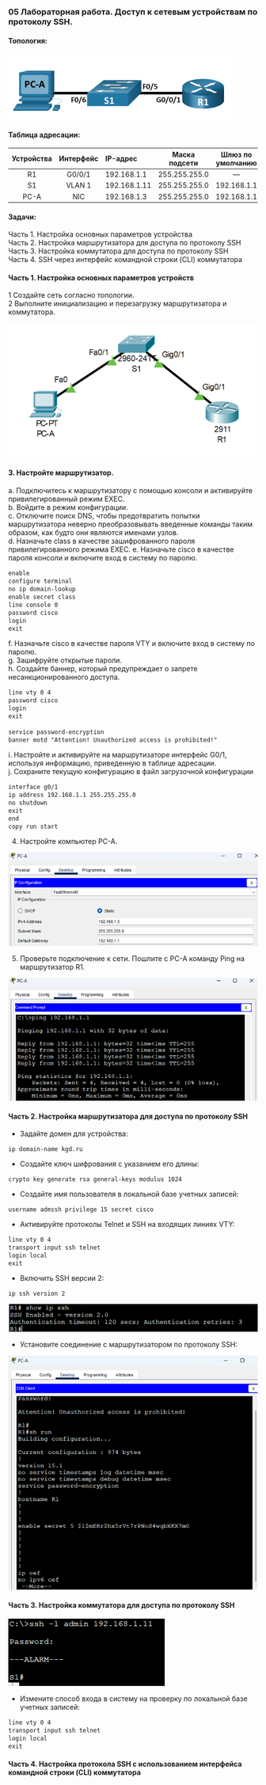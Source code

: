 ### 05 Лабораторная работа. Доступ к сетевым устройствам по протоколу SSH.

#### Топология:
![Топология](scrn/топология.png)


#### Таблица адресации:

|Устройства|Интерфейс|IP-адрес|Маска подсети| Шлюз по умолчанию 
|:--------------:|:------------:|:-----------|:-----------:|:------------:|
|R1|G0/0/1|192.168.1.1|255.255.255.0|—|
|S1|VLAN 1|192.168.1.11|255.255.255.0|192.168.1.1|
|PC-A|NIC|192.168.1.3|255.255.255.0|192.168.1.1|



 #### **Задачи**:<br>
Часть 1. Настройка основных параметров устройства<br/>
Часть 2. Настройка маршрутизатора для доступа по протоколу SSH<br/>
Часть 3. Настройка коммутатора для доступа по протоколу SSH<br/>
Часть 4. SSH через интерфейс командной строки (CLI) коммутатора<br/>

#### **Часть 1. Настройка основных параметров устройств**

1  Создайте сеть согласно топологии.<br/>
 2 Выполните инициализацию и перезагрузку маршрутизатора и коммутатора.

 ![Настройка](scrn/настройка.png)
 
 #### 3. Настройте маршрутизатор.

a.	Подключитесь к маршрутизатору с помощью консоли и активируйте привилегированный режим EXEC.<br/>
b.	Войдите в режим конфигурации.<br/>
c.	Отключите поиск DNS, чтобы предотвратить попытки маршрутизатора неверно преобразовывать введенные команды таким образом, как будто они являются именами узлов.<br/>
d.	Назначьте class в качестве зашифрованного пароля привилегированного режима EXEC.
e.	Назначьте cisco в качестве пароля консоли и включите вход в систему по паролю.


 ```
 enable
 configure terminal
 no ip domain-lookup
 enable secret class
 line console 0
password cisco
login
exit
```
f.	Назначьте cisco в качестве пароля VTY и включите вход в систему по паролю.<br/>
g.	Зашифруйте открытые пароли.<br/>
h.	Создайте баннер, который предупреждает о запрете несанкционированного доступа.


```
line vty 0 4
password cisco
login
exit

service password-encryption
banner motd "Attention! Unauthorized access is prohibited!"
```
i.	Настройте и активируйте на маршрутизаторе интерфейс G0/1, используя информацию, приведенную в таблице адресации.<br/>
j.	Сохраните текущую конфигурацию в файл загрузочной конфигурации


```
interface g0/1
ip address 192.168.1.1 255.255.255.0
no shutdown
exit
end
copy run start
 ```

 4. Настройте компьютер PC-A.

![PC-A](scrn/PC-A.png)

 5. Проверьте подключение к сети.
Пошлите с PC-A команду Ping на маршрутизатор R1.

 ![ping](scrn/ping_PC-A.png)

#### **Часть 2. Настройка маршрутизатора для доступа по протоколу SSH**

 - Задайте домен для устройства:

 ```
 ip domain-name kgd.ru
 ```
 - Создайте ключ шифрования с указанием его длины:
 
 ```
crypto key generate rsa general-keys modulus 1024

 ```
 - Создайте имя пользователя в локальной базе учетных записей:

 ```
 username admssh privilege 15 secret cisco
 ```
 - Активируйте протоколы Telnet и SSH на входящих линиях VTY:

 ```
 line vty 0 4
transport input ssh telnet
login local
exit
```
- Включить SSH версии 2:
```
ip ssh version 2 
```
![sshv2](scrn/SSHv2.png)

- Установите соединение с маршрутизатором по протоколу SSH:

![sshpc-a](scrn/SSH-PC-A.png)


#### **Часть 3. Настройка коммутатора для доступа по протоколу SSH**

![ssh-s1](scrn/SSH-S1.png)

- Измените способ входа в систему на проверку по локальной базе учетных записей:
```
line vty 0 4
transport input ssh telnet
login local
exit
```

#### **Часть 4. Настройка протокола SSH с использованием интерфейса командной строки (CLI) коммутатора**





